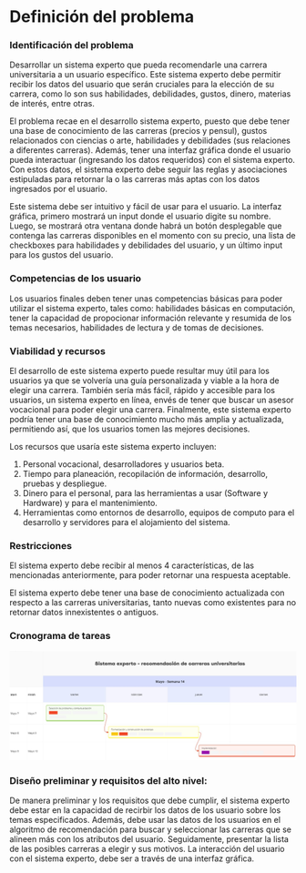 # Definición del problema

### Identificación del problema

Desarrollar un sistema experto que pueda recomendarle una carrera universitaria a un usuario específico. Este sistema experto debe permitir recibir los datos del usuario que serán cruciales para la elección de su carrera, como lo son sus habilidades, debilidades, gustos, dinero, materias de interés,
entre otras. 

El problema recae en el desarrollo sistema experto, puesto que debe tener una base de conocimiento de las carreras (precios y pensul), gustos relacionados con ciencias o arte, habilidades y debilidades (sus relaciones a diferentes carreras). Además, tener una interfaz gráfica donde el usuario pueda interactuar (ingresando los datos requeridos) con el sistema experto. Con estos datos, el sistema experto debe seguir las reglas y asociaciones estipuladas para retornar la o las carreras más aptas con los datos ingresados por el usuario.

Este sistema debe ser intuitivo y fácil de usar para el usuario. La interfaz gráfica, primero mostrará un input donde el usuario digite su nombre. Luego, se mostrará otra ventana donde habrá un botón desplegable que contenga las carreras disponibles en el momento con su precio, una lista de checkboxes para habilidades y debilidades del usuario, y un último input para los gustos del usuario.  

### Competencias de los usuario

Los usuarios finales deben tener unas competencias básicas para poder utilizar el sistema experto, tales como: habilidades básicas en computación, tener la capacidad de propocionar información relevante y resumida de los temas necesarios, habilidades de lectura y de tomas de decisiones. 

### Viabilidad y recursos

El desarrollo de este sistema experto puede resultar muy útil para los usuarios ya que se volvería una guía personalizada y viable a la hora de elegir una carrera. También sería más fácil, rápido y accesible para los usuarios, un sistema experto en línea, envés de tener que buscar un asesor vocacional para poder elegir una carrera. Finalmente, este sistema experto podría tener una base de conocimiento mucho más amplia y actualizada, permitiendo así, que los usuarios tomen las mejores decisiones.

Los recursos que usaría este sistema experto incluyen:
1. Personal vocacional, desarrolladores y usuarios beta.
2. Tiempo para planeación, recopilación de información, desarrollo, pruebas y despliegue.
3. Dinero para el personal, para las herramientas a usar (Software y Hardware) y para el mantenimiento.
4. Herramientas como entornos de desarrollo, equipos de computo para el desarrollo y servidores para el alojamiento del sistema.

### Restricciones

El sistema experto debe recibir al menos 4 características, de las mencionadas anteriormente, para poder retornar una respuesta aceptable.

El sistema experto debe tener una base de conocimiento actualizada con respecto a las carreras universitarias, tanto nuevas como existentes para no retornar datos innexistentes o antiguos.

### Cronograma de tareas

![Hola](DiagramaSeguimiento14.jpg)

### Diseño preliminar y requisitos del alto nivel:

De manera preliminar y los requisitos que debe cumplir, el sistema experto debe estar en la capacidad de recirbir los datos de los usuario sobre los temas especificados. Además, debe usar las datos de los usuarios en el algoritmo de recomendación para buscar y seleccionar las carreras que se alineen más con los atributos del usuario. Seguidamente, presentar la lista de las posibles carreras a elegir y sus motivos. La interacción del usuario con el sistema experto, debe ser a través de una interfaz gráfica.